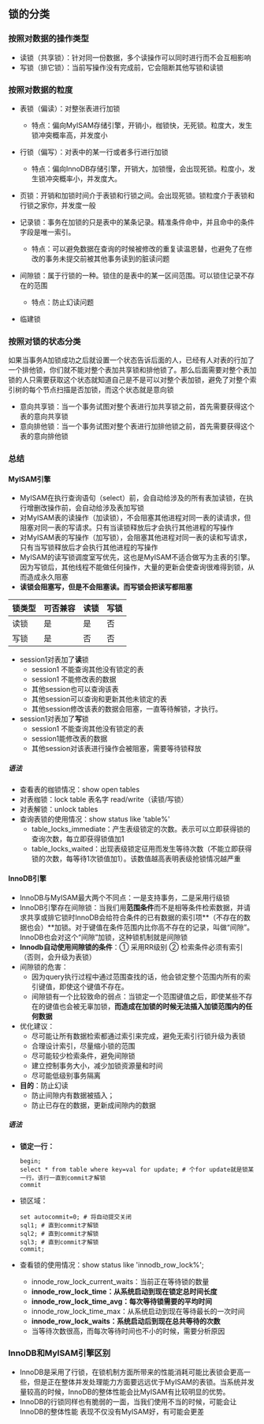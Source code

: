 ## 锁的分类

### 按照对数据的操作类型

+ 读锁（共享锁）：针对同一份数据，多个读操作可以同时进行而不会互相影响
+ 写锁（排它锁）：当前写操作没有完成前，它会阻断其他写锁和读锁

### 按照对数据的粒度

+ 表锁（偏读）：对整张表进行加锁
  + 特点：偏向MyISAM存储引擎，开销小，枷锁快，无死锁。粒度大，发生锁冲突概率高，并发度小
+ 行锁（偏写）：对表中的某一行或者多行进行加锁
  + 特点：偏向InnoDB存储引擎，开销大，加锁慢，会出现死锁。粒度小，发生锁冲突概率小，并发度大。
+ 页锁：开销和加锁时间介于表锁和行锁之间。会出现死锁。锁粒度介于表锁和行锁之家你，并发度一般
+ 记录锁：事务在加锁的只是表中的某条记录。精准条件命中，并且命中的条件字段是唯一索引。
  + 特点：可以避免数据在查询的时候被修改的重复读温恩替，也避免了在修改的事务未提交前被其他事务读到的脏读问题

+ 间隙锁：属于行锁的一种。锁住的是表中的某一区间范围。可以锁住记录不存在的范围
  + 特点：防止幻读问题

+ 临建锁

### 按照对锁的状态分类

如果当事务A加锁成功之后就设置一个状态告诉后面的人，已经有人对表的行加了一个排他锁，你们就不能对整个表加共享锁和排他锁了。那么后面需要对整个表加锁的人只需要获取这个状态就知道自己是不是可以对整个表加锁，避免了对整个索引树的每个节点扫描是否加锁，而这个状态就是意向锁

+ 意向共享锁：当一个事务试图对整个表进行加共享锁之前，首先需要获得这个表的意向共享锁
+ 意向排他锁：当一个事务试图对整个表进行加排他锁之前，首先需要获得这个表的意向排他锁

### 总结

#### MyISAM引擎

+ MyISAM在执行查询语句（select）前，会自动给涉及的所有表加读锁，在执行增删改操作前，会自动给涉及表加写锁
+ 对MyISAM表的读操作（加读锁），不会阻塞其他进程对同一表的读请求，但阻塞对同一表的写请求。只有当读锁释放后才会执行其他进程的写操作
+ 对MyISAM表的写操作（加写锁），会阻塞其他进程对同一表的读和写请求，只有当写锁释放后才会执行其他进程的写操作
+ MyISAM的读写锁调度室写优先，这也是MyISAM不适合做写为主表的引擎。因为写锁后，其他线程不能做任何操作，大量的更新会使查询很难得到锁，从而造成永久阻塞
+ **读锁会阻塞写，但是不会阻塞读。而写锁会把读写都阻塞**

| 锁类型 | 可否兼容 | 读锁 | 写锁 |
| ------ | -------- | ---- | ---- |
| 读锁   | 是       | 是   | 否   |
| 写锁   | 是       | 否   | 否   |

+ session1对表加了**读**锁
  + session1 不能查询其他没有锁定的表
  + session1 不能修改表的数据
  + 其他session也可以查询该表
  + 其他session可以查询和更新其他未锁定的表
  + 其他session修改该表的数据会阻塞，一直等待解锁，才执行。
+ session1对表加了**写**锁
  + session1 不能查询其他没有锁定的表
  + session1能修改表的数据
  + 其他session对该表进行操作会被阻塞，需要等待锁释放

##### 语法

+ 查看表的枷锁情况：show open tables
+ 对表枷锁：lock table 表名字 read/write（读锁/写锁）
+ 对表解锁：unlock tables
+ 查询表锁的使用情况：show status like 'table%'
  + table_locks_immediate：产生表级锁定的次数。表示可以立即获得锁的查询次数，每立即获得锁值加1
  + table_locks_waited：出现表级锁定征用而发生等待次数（不能立即获得锁的次数，每等待1次锁值加1）。该数值越高表明表级抢锁情况越严重

#### InnoDB引擎

+ InnoDB与MyISAM最大两个不同点：一是支持事务，二是采用行级锁
+ InnoDB引擎存在间隙锁：当我们用**范围条件**而不是相等条件检索数据，并请求共享或排它锁时InnoDB会给符合条件的已有数据的索引项**（不存在的数据也会）**加锁。对于键值在条件范围内比你高不存在的记录，叫做“间隙”。InnoDB也会对这个“间隙”加锁，这种锁机制就是间隙锁
+ **Innodb自动使用间隙锁的条件**：① 采用RR级别 ② 检索条件必须有索引（否则，会升级为表锁）
+ 间隙锁的危害：
  + 因为query执行过程中通过范围查找的话，他会锁定整个范围内所有的索引键值，即使这个键值不存在。
  + 间隙锁有一个比较致命的弱点：当锁定一个范围键值之后，即使某些不存在的键值也会被无辜加锁，**而造成在加锁的时候无法插入加锁范围内的任何数据**
+ 优化建议：
  + 尽可能让所有数据检索都通过索引来完成，避免无索引行锁升级为表锁
  + 合理设计索引，尽量缩小锁的范围
  + 尽可能较少检索条件，避免间隙锁
  + 建立控制事务大小，减少加锁资源量和时间
  + 尽可能低级别事务隔离
+ **目的**：防止幻读 
  + 防止间隙内有数据被插入；
  + 防止已存在的数据，更新成间隙内的数据

##### 语法

+ **锁定一行：**

  ```mysql
  begin;
  select * from table where key=val for update; # 个for update就是锁某一行。该行一直到commit才解锁
  commit
  ```

+ 锁区域：

  ```mysql
  set autocommit=0; # 将自动提交关闭
  sql1; # 直到commit才解锁
  sql2; # 直到commit才解锁
  sql3; # 直到commit才解锁
  commit;
  ```

+ 查看锁的使用情况：show status like 'innodb_row_lock%';

  + innode_row_lock_current_waits：当前正在等待锁的数量
  + **innode_row_lock_time：从系统启动到现在锁定总时间长度**
  + **innode_row_lock_time_avg：每次等待锁需要的平均时间**
  + innode_row_lock_time_max：从系统启动到现在等待最长的一次时间
  + **innode_row_lock_waits：系统启动后到现在总共等待的次数**
  + 当等待次数很高，而每次等待时间也不小的时候，需要分析原因

### InnoDB和MyISAM引擎区别

+ InnoDB是采用了行锁，在锁机制方面所带来的性能消耗可能比表锁会更高一些，但是正在整体并发处理能力方面要远远优于MyISAM的表锁。当系统并发量较高的时候，InnoDB的整体性能会比MyISAM有比较明显的优势。
+ InnoDB的行锁同样也有脆弱的一面，当我们使用不当的时候，可能会让InnoDB的整体性能 表现不仅没有MyISAM好，有可能会更差

